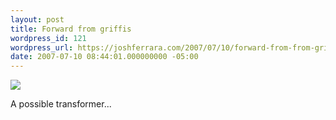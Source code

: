 ```yaml
---
layout: post
title: Forward from griffis
wordpress_id: 121
wordpress_url: https://joshferrara.com/2007/07/10/forward-from-from-griffis/
date: 2007-07-10 08:44:01.000000000 -05:00
---
```

<!--Mime Type of File is image/jpeg -->

<a href="https://joshferrara.com/wp-photos/20070710-094401-1.jpg"><img src="https://joshferrara.com/wp-photos/thumb.20070710-094401-1.jpg" /></a>

A possible transformer...
